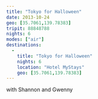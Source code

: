 ```yaml
---
title: "Tokyo for Halloween"
date: 2013-10-24
geo: [35.7061,139.78383]
tripit: 88848788
nights: 6
modes: ["air"]
destinations:
  -
    title: "Tokyo for Halloween"
    nights: 6
    location: "Hotel MyStays"
    geo: [35.7061,139.78383]
---
```


with Shannon and Gwenny

